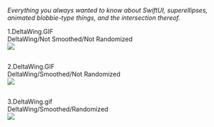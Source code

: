 *Everything you always wanted to know about SwiftUI, superellipses, animated blobbie-type things, and the intersection thereof.*

1.DeltaWing.GIF
<br/>
DeltaWing/Not Smoothed/Not Randomized
<img align="right" src="_GIFs/1.DeltaWing.gif" width="667">

<br/>

2.DeltaWing.GIF
<br/>
DeltaWing/Smoothed/Not Randomized
<img align="right" src="_GIFs/2.DeltaWing.gif" width="667">

<br/>

3.DeltaWing.gif
<br/>
DeltaWing/Smoothed/Randomized
<img align="right" src="_GIFs/4.DeltaWing.gif" width="667">


<!--
<img src="GIFs/LayersChooser(iPhone14).PNG" height="500">
->

<br/>

Here's a **`SuperEllipse`** `Shape` object with 6 vertices. The odd-numbered vertices are shown in red, the even-numbered one in blue. Just because.

When we calculate the coordinates of the vertices (a `[CGPoint]` array), we can also calculate the normal vector at each of the vertices.

This project is an exploration of how to animate a family of superellipse-based curves in SwiftUI. Actually it's a bit more general than that: the project shows how to animate between any superellipse-based curve, defined for our purposes as a `[CGPoint, CGVector]` array, where the `CGPoints` are the calculated vertices of the superellipse and the `CGVectors` are their corresponding normals, or orthogonals, and any secondary curve you can derive algorithmically from the first, eg using a simple mapping or transformation. 

`BezierBlobs` runs on both iPhone and the iPad. The user experience at present is better on iPad, due to some unresolved issues that occur when changing orientation between landscape and portrait on the phone. To be fixed (hopefully) ...

Enjoy!
